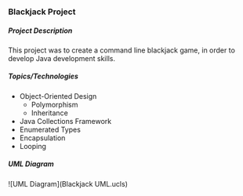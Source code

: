 ### Blackjack Project

##### Project Description
This project was to create a command line blackjack game, in order to develop Java development skills. 

##### Topics/Technologies
* Object-Oriented Design
  * Polymorphism
  * Inheritance
* Java Collections Framework
* Enumerated Types
* Encapsulation
* Looping

##### UML Diagram
![UML Diagram](Blackjack UML.ucls) 